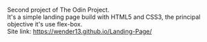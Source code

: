 Second project of The Odin Project.<br>
It's a simple landing page build with HTML5 and CSS3, the principal objective it's use flex-box.<br>
Site link: https://wender13.github.io/Landing-Page/
